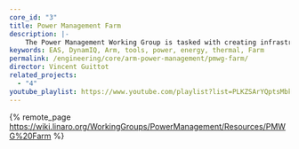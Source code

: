 ```yaml
---
core_id: "3"
title: Power Management Farm
description: |-
    The Power Management Working Group is tasked with creating infrastructure, guidelines and tools to enable superior power management on multiple Arm SoCs.
keywords: EAS, DynamIQ, Arm, tools, power, energy, thermal, Farm
permalink: /engineering/core/arm-power-management/pmwg-farm/
director: Vincent Guittot
related_projects:
  - "4"
youtube_playlist: https://www.youtube.com/playlist?list=PLKZSArYQptsMbk293t64TnZmxzLp-bRib
---
```

{% remote_page  https://wiki.linaro.org/WorkingGroups/PowerManagement/Resources/PMWG%20Farm %}